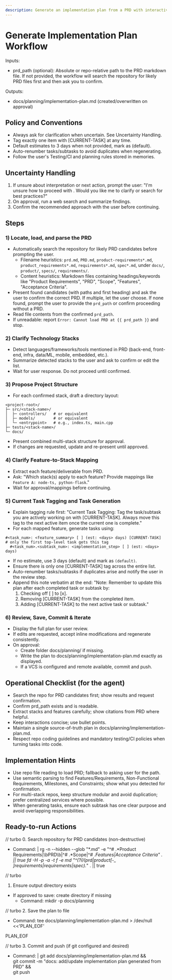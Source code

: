 ```yaml
---
description: Generate an implementation plan from a PRD with interactive user confirmation and save to docs/planning/implementation-plan.md
---
```


# Generate Implementation Plan Workflow

Inputs:
- prd_path (optional): Absolute or repo-relative path to the PRD markdown file. If not provided, the workflow will search the repository for likely PRD files first and then ask you to confirm.

Outputs:
- docs/planning/implementation-plan.md (created/overwritten on approval)

## Policy and Conventions
- Always ask for clarification when uncertain. See Uncertainty Handling.
- Tag exactly one item with [CURRENT-TASK] at any time.
- Default estimates to 3 days when not provided, mark as (default).
- Auto-renumber tasks/subtasks to avoid duplicates when regenerating.
- Follow the user's Testing/CI and planning rules stored in memories.

## Uncertainty Handling
1. If unsure about interpretation or next action, prompt the user:
   "I'm unsure how to proceed with <describe ambiguous part>. Would you like me to clarify or search for best practices?"
2. On approval, run a web search and summarize findings.
3. Confirm the recommended approach with the user before continuing.

## Steps

### 1) Locate, load, and parse the PRD
- Automatically search the repository for likely PRD candidates before prompting the user.
  - Filename heuristics: `prd.md`, `PRD.md`, `product-requirements*.md`, `product_requirements*.md`, `requirements*.md`, `spec*.md`, under `docs/`, `product/`, `specs/`, `requirements/`.
  - Content heuristics: Markdown files containing headings/keywords like "Product Requirements", "PRD", "Scope", "Features", "Acceptance Criteria".
- Present found candidates (with paths and first heading) and ask the user to confirm the correct PRD. If multiple, let the user choose. If none found, prompt the user to provide the `prd_path` or confirm proceeding without a PRD.
- Read file contents from the confirmed `prd_path`.
- If unreadable: report `Error: Cannot load PRD at {{ prd_path }}` and stop.

### 2) Clarify Technology Stacks
- Detect languages/frameworks/tools mentioned in PRD (back-end, front-end, infra, data/ML, mobile, embedded, etc.).
- Summarize detected stacks to the user and ask to confirm or edit the list.
- Wait for user response. Do not proceed until confirmed.

### 3) Propose Project Structure
- For each confirmed stack, draft a directory layout:
```
<project-root>/
├─ src/<stack-name>/
│  ├─ controllers/   # or equivalent
│  ├─ models/        # or equivalent
│  └─ <entrypoint>   # e.g., index.ts, main.cpp
├─ tests/<stack-name>/
└─ docs/
```
- Present combined multi-stack structure for approval.
- If changes are requested, update and re-present until approved.

### 4) Clarify Feature-to-Stack Mapping
- Extract each feature/deliverable from PRD.
- Ask: "Which stack(s) apply to each feature? Provide mappings like `Feature A: node-ts, python-flask`."
- Wait for approval/mappings before continuing.

### 5) Current Task Tagging and Task Generation
- Explain tagging rule first:
  "Current Task Tagging: Tag the task/subtask you are actively working on with [CURRENT-TASK]. Always move this tag to the next active item once the current one is complete."
- For each mapped feature, generate tasks using:
```
#<task_num>: <feature_summary> [ ] (est: <days> days) [CURRENT-TASK]  # only the first top-level task gets this tag
  #<task_num>.<subtask_num>: <implementation_step> [ ] (est: <days> days)
```
- If no estimate, use 3 days (default) and mark as `(default)`.
- Ensure there is only one [CURRENT-TASK] tag across the entire list.
- Auto-renumber tasks/subtasks if duplicates arise and notify the user in the review step.
- Append this note verbatim at the end:
  "Note: Remember to update this plan after each completed task or subtask by:
   1. Checking off [ ] to [x].
   2. Removing [CURRENT-TASK] from the completed item.
   3. Adding [CURRENT-TASK] to the next active task or subtask."

### 6) Review, Save, Commit & Iterate
- Display the full plan for user review.
- If edits are requested, accept inline modifications and regenerate consistently.
- On approval:
  - Create folder docs/planning/ if missing.
  - Write the plan to docs/planning/implementation-plan.md exactly as displayed.
  - If a VCS is configured and remote available, commit and push.

## Operational Checklist (for the agent)

- Search the repo for PRD candidates first; show results and request confirmation.
- Confirm prd_path exists and is readable.
- Extract stacks and features carefully; show citations from PRD where helpful.
- Keep interactions concise; use bullet points.
- Maintain a single source-of-truth plan in docs/planning/implementation-plan.md.
- Respect repo coding guidelines and mandatory testing/CI policies when turning tasks into code.

## Implementation Hints
- Use repo file reading to load PRD; fallback to asking user for the path.
- Use semantic parsing to find Features/Requirements, Non-Functional Requirements, Milestones, and Constraints; show what you detected for confirmation.
- For multi-stack repos, keep structure modular and avoid duplication; prefer centralized services where possible.
- When generating tasks, ensure each subtask has one clear purpose and avoid overlapping responsibilities.

## Ready-to-run Actions

// turbo
0. Search repository for PRD candidates (non-destructive)
- Command: |
    rg -n --hidden --glob "*.md" -e "^# .*Product Requirements|\bPRD\b|^# .*Scope|^# .*Features|Acceptance Criteria" . || true
    fd -H -p -a -t f -e md "^(?i)(prd|product[-_ ]requirements|requirements|spec).*" . || true

// turbo
1. Ensure output directory exists
- If approved to save: create directory if missing
  - Command: mkdir -p docs/planning

// turbo
2. Save the plan to file
- Command: tee docs/planning/implementation-plan.md > /dev/null <<'PLAN_EOF'
<rendered plan markdown goes here>
PLAN_EOF

// turbo
3. Commit and push (if git configured and desired)
- Command: |
    git add docs/planning/implementation-plan.md && \
    git commit -m "docs: add/update implementation plan generated from PRD" && \
    git push

